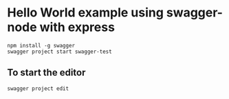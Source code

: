 # Hello World example using swagger-node with express
```
npm install -g swagger
swagger project start swagger-test
```

## To start the editor
`swagger project edit`
